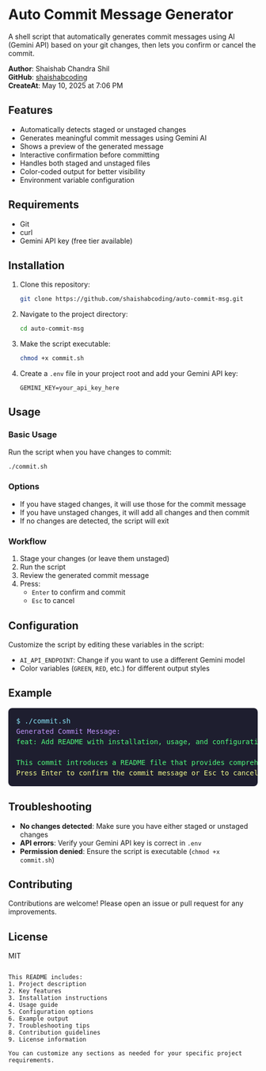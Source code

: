 # Auto Commit Message Generator

A shell script that automatically generates commit messages using AI (Gemini API) based on your git changes, then lets you confirm or cancel the commit.

**Author**: Shaishab Chandra Shil  
**GitHub**: [shaishabcoding](https://github.com/shaishabcoding)  
**CreateAt**: May 10, 2025 at 7:06 PM

## Features

- Automatically detects staged or unstaged changes
- Generates meaningful commit messages using Gemini AI
- Shows a preview of the generated message
- Interactive confirmation before committing
- Handles both staged and unstaged files
- Color-coded output for better visibility
- Environment variable configuration

## Requirements

- Git
- curl
- Gemini API key (free tier available)

## Installation

1. Clone this repository:

   ```bash
   git clone https://github.com/shaishabcoding/auto-commit-msg.git
   ```

2. Navigate to the project directory:

   ```bash
   cd auto-commit-msg
   ```

3. Make the script executable:

   ```bash
   chmod +x commit.sh
   ```

4. Create a `.env` file in your project root and add your Gemini API key:
   ```env
   GEMINI_KEY=your_api_key_here
   ```

## Usage

### Basic Usage

Run the script when you have changes to commit:

```bash
./commit.sh
```

### Options

- If you have staged changes, it will use those for the commit message
- If you have unstaged changes, it will add all changes and then commit
- If no changes are detected, the script will exit

### Workflow

1. Stage your changes (or leave them unstaged)
2. Run the script
3. Review the generated commit message
4. Press:
   - `Enter` to confirm and commit
   - `Esc` to cancel

## Configuration

Customize the script by editing these variables in the script:

- `AI_API_ENDPOINT`: Change if you want to use a different Gemini model
- Color variables (`GREEN`, `RED`, etc.) for different output styles

## Example

<pre style="background-color:#1e1e2f; color:#ffffff; padding: 1rem; border-radius: 8px; font-family: monospace; line-height: 1.5;">
<span style="color:#8be9fd;">$ ./commit.sh</span>
<span style="color:#bd93f9;">Generated Commit Message:</span>
<span style="color:#50fa7b;">feat: Add README with installation, usage, and configuration instructions</span>

<span style="color:#50fa7b;">This commit introduces a README file that provides comprehensive documentation for the auto-commit-msg script, including installation steps, usage examples, configuration options, and troubleshooting tips. It also outlines the project's key features and contribution guidelines.</span>
<span style="color:#f1fa8c;">Press Enter to confirm the commit message or Esc to cancel.</span>
</pre>

## Troubleshooting

- **No changes detected**: Make sure you have either staged or unstaged changes
- **API errors**: Verify your Gemini API key is correct in `.env`
- **Permission denied**: Ensure the script is executable (`chmod +x commit.sh`)

## Contributing

Contributions are welcome! Please open an issue or pull request for any improvements.

## License

MIT

```

This README includes:
1. Project description
2. Key features
3. Installation instructions
4. Usage guide
5. Configuration options
6. Example output
7. Troubleshooting tips
8. Contribution guidelines
9. License information

You can customize any sections as needed for your specific project requirements.
```
